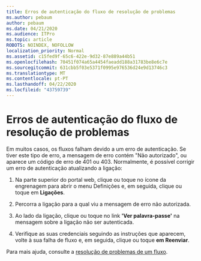 ```yaml
---
title: Erros de autenticação do fluxo de resolução de problemas
ms.author: pebaum
author: pebaum
ms.date: 04/21/2020
ms.audience: ITPro
ms.topic: article
ROBOTS: NOINDEX, NOFOLLOW
localization_priority: Normal
ms.assetid: c15fed9f-65c6-422e-9d32-87e889a44b51
ms.openlocfilehash: 70451f074a65a4454faeadd188a31783be8e6c7e
ms.sourcegitcommit: 631cbb5f03e5371f0995e976536d24e9d13746c3
ms.translationtype: MT
ms.contentlocale: pt-PT
ms.lasthandoff: 04/22/2020
ms.locfileid: "43759739"
---
```

# <a name="troubleshoot-flow-authentication-errors"></a>Erros de autenticação do fluxo de resolução de problemas

Em muitos casos, os fluxos falham devido a um erro de autenticação. Se tiver este tipo de erro, a mensagem de erro contém "Não autorizado", ou aparece um código de erro de 401 ou 403. Normalmente, é possível corrigir um erro de autenticação atualizando a ligação:
  
1. Na parte superior do portal web, clique ou toque no ícone da engrenagem para abrir o menu Definições e, em seguida, clique ou toque em **Ligações**.
    
2. Percorra a ligação para a qual viu a mensagem de erro não autorizada.
    
3. Ao lado da ligação, clique ou toque no link **'Ver palavra-passe'** na mensagem sobre a ligação não ser autenticada. 
    
4. Verifique as suas credenciais seguindo as instruções que aparecem, volte à sua falha de fluxo e, em seguida, clique ou toque **em Reenviar**.
    
Para mais ajuda, consulte a [resolução de problemas de um fluxo](https://go.microsoft.com/fwlink/?linkid=872110).
  


